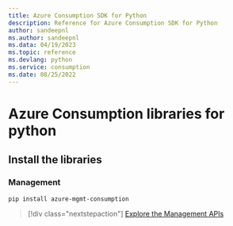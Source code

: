 ```yaml
---
title: Azure Consumption SDK for Python
description: Reference for Azure Consumption SDK for Python
author: sandeepnl
ms.author: sandeepnl
ms.data: 04/19/2023
ms.topic: reference
ms.devlang: python
ms.service: consumption
ms.date: 08/25/2022
---
```

# Azure Consumption libraries for python

## Install the libraries


### Management

```bash
pip install azure-mgmt-consumption
```
> [!div class="nextstepaction"]
> [Explore the Management APIs](/python/api/overview/azure/mgmt-consumption-readme)